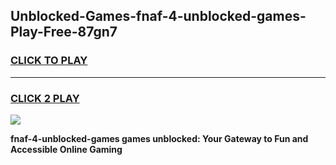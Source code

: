 
## Unblocked-Games-fnaf-4-unblocked-games-Play-Free-87gn7
<h3>
<a href="https://premium76.site?title=fnaf-4-unblocked-games&ref=23A">CLICK TO PLAY</a></h3>
<hr>

<h3>
<a href="https://premium76.site?title=fnaf-4-unblocked-games&ref=23A">CLICK 2 PLAY</a>
  
</h3>

<a href="https://premium76.site?title=fnaf-4-unblocked-games&ref=23A"><img src="https://clearcache.store/games.png"></a>


**fnaf-4-unblocked-games games unblocked: Your Gateway to Fun and Accessible Online Gaming**
